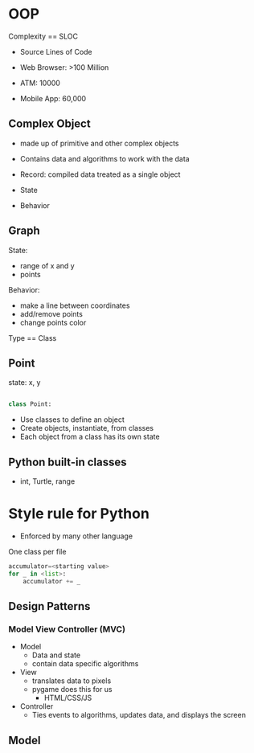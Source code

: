 # OOP

Complexity == SLOC

- Source Lines of Code

- Web Browser: >100 Million
- ATM: 10000
- Mobile App: 60,000

## Complex Object

- made up of primitive and other complex objects
- Contains data and algorithms to work with the data
- Record: compiled data treated as a single object

- State
- Behavior

## Graph

State:

- range of x and y
- points

Behavior:

- make a line between coordinates
- add/remove points
- change points color

Type == Class

## Point

state: x, y

```py

class Point:


```

- Use classes to define an object
- Create objects, instantiate, from classes
- Each object from a class has its own state

## Python built-in classes

- int, Turtle, range

# Style rule for Python

- Enforced by many other language

One class per file


```py
accumulator=<starting value>
for _ in <list>:
    accumulator += _
```

## Design Patterns

### Model View Controller (MVC)

- Model
  - Data and state
  - contain data specific algorithms
- View
  - translates data to pixels
  - pygame does this for us
    - HTML/CSS/JS
- Controller
  - Ties events to algorithms, updates data, and displays the screen



## Model

